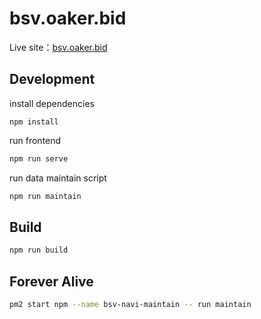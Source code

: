 # bsv.oaker.bid

Live site：[bsv.oaker.bid](https://bsv.oaker.bid/)

## Development

install dependencies
```
npm install
```

run frontend
```sh
npm run serve
```

run data maintain script
```sh
npm run maintain
```

## Build
```sh
npm run build
```

## Forever Alive
```sh
pm2 start npm --name bsv-navi-maintain -- run maintain
```
